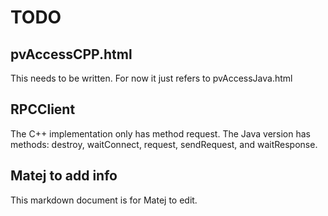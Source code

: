 TODO
===========

pvAccessCPP.html
------------

This needs to be written.
For now it just refers to pvAccessJava.html


RPCClient
---------

The C++ implementation only has method request.
The Java version has methods: destroy, waitConnect, request, sendRequest, and waitResponse.

Matej to add info
--------

This markdown document is for Matej to edit.
